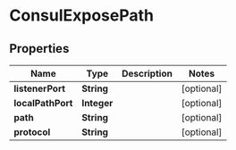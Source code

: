 

# ConsulExposePath


## Properties

| Name | Type | Description | Notes |
|------------ | ------------- | ------------- | -------------|
|**listenerPort** | **String** |  |  [optional] |
|**localPathPort** | **Integer** |  |  [optional] |
|**path** | **String** |  |  [optional] |
|**protocol** | **String** |  |  [optional] |




